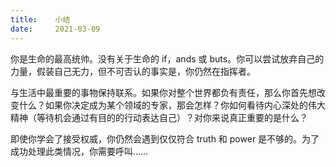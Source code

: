 ```yaml
---
title:    小结
date:     2021-03-09
---
```


你是生命的最高统帅。没有关于生命的 if，ands 或 buts。你可以尝试放弃自己的力量，假装自己无力，但不可否认的事实是，你仍然在指挥者。

与生活中最重要的事物保持联系。如果你对整个世界都负有责任，那么你首先想改变什么？如果你决定成为某个领域的专家，那会怎样？你如何看待内心深处的伟大精神（等待机会通过有目的的行动表达自己）？对你来说真正重要的是什么？

即使你学会了接受权威，你仍然会遇到仅仅符合 truth 和 power 是不够的。为了成功处理此类情况，你需要呼叫……